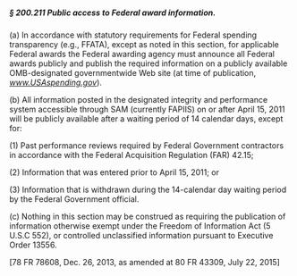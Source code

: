 ##### § 200.211 Public access to Federal award information. #####

(a) In accordance with statutory requirements for Federal spending transparency (e.g., FFATA), except as noted in this section, for applicable Federal awards the Federal awarding agency must announce all Federal awards publicly and publish the required information on a publicly available OMB-designated governmentwide Web site (at time of publication, *www.USAspending.gov*).

(b) All information posted in the designated integrity and performance system accessible through SAM (currently FAPIIS) on or after April 15, 2011 will be publicly available after a waiting period of 14 calendar days, except for:

(1) Past performance reviews required by Federal Government contractors in accordance with the Federal Acquisition Regulation (FAR) 42.15;

(2) Information that was entered prior to April 15, 2011; or

(3) Information that is withdrawn during the 14-calendar day waiting period by the Federal Government official.

(c) Nothing in this section may be construed as requiring the publication of information otherwise exempt under the Freedom of Information Act (5 U.S.C 552), or controlled unclassified information pursuant to Executive Order 13556.

[78 FR 78608, Dec. 26, 2013, as amended at 80 FR 43309, July 22, 2015]